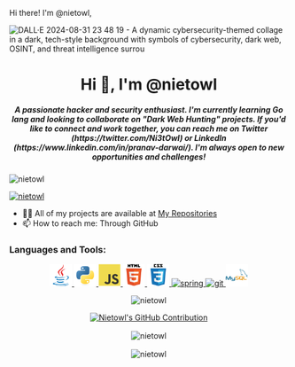 Hi there! I'm @nietowl, 
<!---
nietowl/nietowl is a ✨ special ✨ repository because its `README.md` (this file) appears on your GitHub profile.
You can click the Preview link to take a look at your changes.
--->
![DALL·E 2024-08-31 23 48 19 - A dynamic cybersecurity-themed collage in a dark, tech-style background with symbols of cybersecurity, dark web, OSINT, and threat intelligence surrou](https://github.com/user-attachments/assets/f5329f7a-a260-49cc-8483-cfa189173291)

<h1 align="center">Hi 👋, I'm @nietowl</h1>
<h5 align="center">
  A passionate hacker and security enthusiast. I'm currently learning Go lang and looking to collaborate on "Dark Web Hunting" projects. If you'd like to connect and work together, you can reach me on Twitter (https://twitter.com/Ni3tOwl) or LinkedIn     (https://www.linkedin.com/in/pranav-darwai/). I'm always open to new opportunities and challenges!

</h5>

<p align="left">
  <img src="https://komarev.com/ghpvc/?username=nietowl&label=Profile%20views&color=0e75b6&style=flat" alt="nietowl" />
</p>

<p align="left">
  <a href="https://github.com/ryo-ma/github-profile-trophy">
    <img src="https://github-profile-trophy.vercel.app/?username=nietowl" alt="nietowl" />
  </a>
</p>

- 👨‍💻 All of my projects are available at [My Repositories](https://github.com/nietowl?tab=repositories)
- 📫 How to reach me: Through GitHub

### Languages and Tools:
<p align="center">
  <a href="https://www.java.com" target="_blank" rel="noreferrer">
    <img src="https://raw.githubusercontent.com/devicons/devicon/master/icons/java/java-original.svg" alt="java" width="40" height="40"/>
  </a>
  <a href="https://www.python.org" target="_blank" rel="noreferrer">
    <img src="https://raw.githubusercontent.com/devicons/devicon/master/icons/python/python-original.svg" alt="python" width="40" height="40"/>
  </a>
  <a href="https://developer.mozilla.org/en-US/docs/Web/JavaScript" target="_blank" rel="noreferrer">
    <img src="https://raw.githubusercontent.com/devicons/devicon/master/icons/javascript/javascript-original.svg" alt="javascript" width="40" height="40"/>
  </a>
  <a href="https://www.w3.org/html/" target="_blank" rel="noreferrer">
    <img src="https://raw.githubusercontent.com/devicons/devicon/master/icons/html5/html5-original-wordmark.svg" alt="html5" width="40" height="40"/>
  </a>
  <a href="https://www.w3schools.com/css/" target="_blank" rel="noreferrer">
    <img src="https://raw.githubusercontent.com/devicons/devicon/master/icons/css3/css3-original-wordmark.svg" alt="css3" width="40" height="40"/>
  </a>
  <a href="https://spring.io/" target="_blank" rel="noreferrer">
    <img src="https://www.vectorlogo.zone/logos/springio/springio-icon.svg" alt="spring" width="40" height="40"/>
  </a>
  <a href="https://git-scm.com/" target="_blank" rel="noreferrer">
    <img src="https://www.vectorlogo.zone/logos/git-scm/git-scm-icon.svg" alt="git" width="40" height="40"/>
  </a>
  <a href="https://www.mysql.com/" target="_blank" rel="noreferrer">
    <img src="https://raw.githubusercontent.com/devicons/devicon/master/icons/mysql/mysql-original-wordmark.svg" alt="mysql" width="40" height="40"/>
  </a>
</p>

<p align="center">
  <img src="https://github-readme-stats.vercel.app/api/top-langs?username=nietowl&show_icons=true&locale=en&layout=compact&theme=dark" alt="nietowl" />
</p>

<p align="center">
  <a href="https://github.com/nietowl">
    <img src="https://github-profile-summary-cards.vercel.app/api/cards/profile-details?username=nietowl&theme=dark" alt="Nietowl's GitHub Contribution"/>
  </a>
</p>

<p align="center">
  <img align="center" src="https://github-readme-stats.vercel.app/api?username=nietowl&show_icons=true&locale=en&theme=dark" alt="nietowl" />
</p>

<p align="center">
  <img align="center" src="https://github-readme-streak-stats.herokuapp.com/?user=nietowl&theme=dark" alt="nietowl" />
</p>
